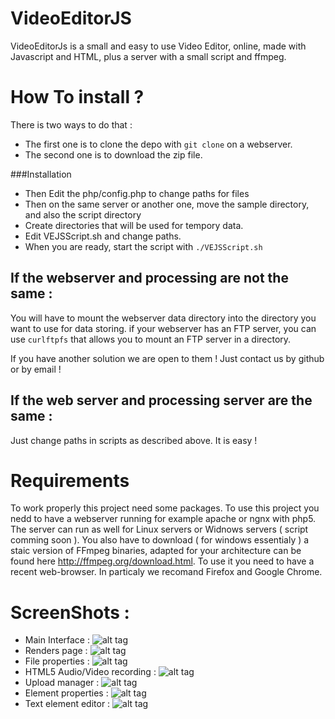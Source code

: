 VideoEditorJS
=============

VideoEditorJs is a small and easy to use Video Editor, online, made with Javascript and HTML, plus a server with a small script and ffmpeg.

How To install ? 
================

There is two ways to do that :
- The first one is to clone the depo with `git clone` on a webserver.
- The second one is to download the zip file.

###Installation

- Then Edit the php/config.php to change paths for files
- Then on the same server or another one, move the sample directory, and also the script directory
- Create directories that will be used for tempory data.
- Edit VEJSScript.sh and change paths.
- When you are ready, start the script with `./VEJSScript.sh`

## If the webserver and processing are not the same :

You will have to mount the webserver data directory into the directory you want to use for data storing.
if your webserver has an FTP server, you can use `curlftpfs` that allows you to mount an FTP server in a directory.

If you have another solution we are open to them ! Just contact us by github or by email !

## If the web server and processing server are the same :

Just change paths in scripts as described above. It is easy !


Requirements
============

To work properly this project need some packages.
To use this project you nedd to have a webserver running for example apache or ngnx with php5.
The server can run as well for Linux servers or Widnows servers ( script comming soon ).
You also have to download ( for windows essentialy ) a staic version of FFmpeg binaries, adapted for your architecture can be found here http://ffmpeg.org/download.html.
To use it you need to have a recent web-browser. In particaly we recomand Firefox and Google Chrome.


ScreenShots :
=============
- Main Interface :
![alt tag](https://raw.githubusercontent.com/DGIProject/VideoEditorJS/master/screenshots/scr01.png)
- Renders page :
![alt tag](https://raw.githubusercontent.com/DGIProject/VideoEditorJS/master/screenshots/scr02.png)
- File properties :
![alt tag](https://raw.githubusercontent.com/DGIProject/VideoEditorJS/master/screenshots/scr03.png)
- HTML5 Audio/Video recording :
![alt tag](https://raw.githubusercontent.com/DGIProject/VideoEditorJS/master/screenshots/scr04.png)
- Upload manager :
![alt tag](https://raw.githubusercontent.com/DGIProject/VideoEditorJS/master/screenshots/scr05.png)
- Element properties :
![alt tag](https://raw.githubusercontent.com/DGIProject/VideoEditorJS/master/screenshots/scr06.png)
- Text element editor :
![alt tag](https://raw.githubusercontent.com/DGIProject/VideoEditorJS/master/screenshots/scr07.png)